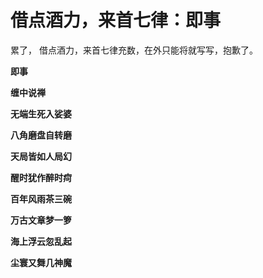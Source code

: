 借点酒力，来首七律：即事
====



累了， 借点酒力，来首七律充数，在外只能将就写写，抱歉了。

**即事**

**缠中说禅**

**无端生死入娑婆**

**八角磨盘自转磨**

**天局皆如人局幻**

**醒时犹作醉时疴**

**百年风雨茶三碗**

**万古文章梦一箩**

**海上浮云忽乱起**

**尘寰又舞几神魔**
